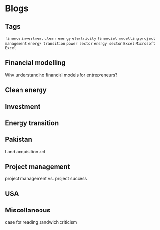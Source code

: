# Blogs
## Tags
`finance` `investment` `clean energy` `electricity` `financial modelling` `project management` `energy transition` `power sector` `energy sector` `Excel` `Microsoft Excel`
## Financial modelling
Why understanding financial models for entrepreneurs?
## Clean energy
## Investment
## Energy transition
## Pakistan
Land acquisition act
## Project management
project management vs. project success
## USA
## Miscellaneous
case for reading
sandwich criticism
